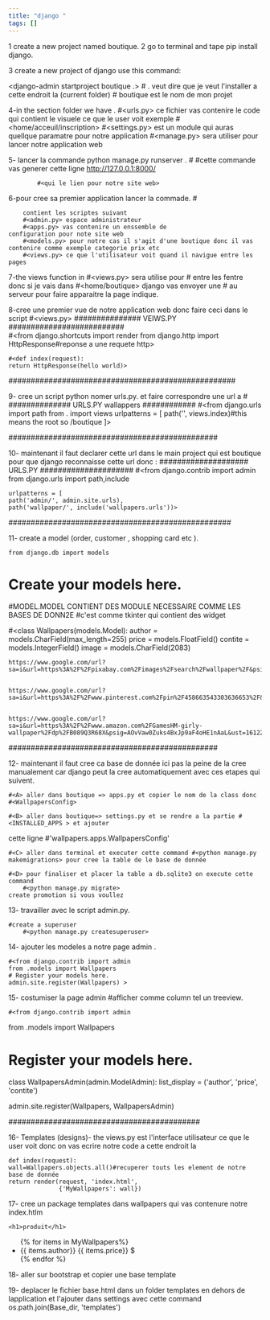 ```yaml
---
title: "django "
tags: []
---
```


1 create a new project named boutique.
2 go to terminal and tape pip install django.

3 create a new project of django use this command:

 <django-admin startproject boutique .>
    # . veut dire que je veut l'installer a cette     endroit la (current folder)
    # boutique est le nom de mon projet
    
4-in the section folder we have .
        #<urls.py> ce fichier vas contenire le code qui contient le visuele ce que le user voit
            exemple #<home/acceuil/inscription>
        #<settings.py> est un module qui auras quellque paramatre pour notre application
        #<manage.py> sera utiliser pour lancer notre application web

5- lancer la commande python manage.py runserver .
        #<cette commande permet de lancer le serveur                    web equivalant a appache tomcat >
    #cette commande vas generer cette ligne 
             http://127.0.0.1:8000/

            #<qui le lien pour notre site web> 

6-pour cree sa premier application lancer la commade.
        #<python manage.py startapp wallpapers>

        contient les scriptes suivant 
        #<admin.py> espace administrateur
        #<apps.py> vas contenire un enssemble de 
    configuration pour note site web
        #<models.py> pour notre cas il s'agit d'une boutique donc il vas contenire comme exemple categorie prix etc
        #<views.py> ce que l'utilisateur voit quand il navigue entre les pages
        
    
7-the views function in #<views.py> sera utilise pour #<naviguer> entre les fentre donc si je vais dans  #<home/boutique> django vas envoyer une #<https request> au serveur pour faire apparaitre la page indique.

8-cree une premier vue de notre application web 
    donc faire ceci dans le script #<views.py>
############### VEIWS.PY ##########################    
    #<from django.shortcuts import render
from django.http import HttpResponse#reponse a une requete http>

    #<def index(request):
    return HttpResponse(hello world)>
    
###################################################
    
9- cree un script python nomer urls.py.
    et faire correspondre une url a #<def index>
############## URLS.PY wallappers ############
    #<from django.urls import path
from . import views
urlpatterns = [
           path('', views.index)#this means the root so /boutique
  ]>
    
###############################################
    
10- maintenant il faut declarer cette url dans le main project qui est boutique pour que django reconnaisse cette url donc :
#################### URLS.PY #####################
    #<from django.contrib import admin
    from django.urls import path,include
           
    urlpatterns = [
    path('admin/', admin.site.urls),
    path('wallpaper/', include('wallpapers.urls'))>

##################################################

11- create a model (order, customer , shopping card etc ).
    
    
    from django.db import models

# Create your models here.
#MODEL.MODEL CONTIENT DES MODULE NECESSAIRE COMME LES BASES DE DONN2E
#c'est comme tkinter qui contient des widget

#<class Wallpapers(models.Model):
    author = models.CharField(max_length=255)
    price = models.FloatField()
    contite = models.IntegerField()
    image = models.CharField(2083)
>
    
    
    https://www.google.com/url?sa=i&url=https%3A%2F%2Fpixabay.com%2Fimages%2Fsearch%2Fwallpaper%2F&psig=AOvVaw0Zuks4BxJp9aF4oHE1nAaL&ust=1612266051986000&source=images&cd=vfe&ved=0CAIQjRxqFwoTCKCv4cLNyO4CFQAAAAAdAAAAABAS
    
    
    https://www.google.com/url?sa=i&url=https%3A%2F%2Fwww.pinterest.com%2Fpin%2F458663543303636653%2F&psig=AOvVaw0Zuks4BxJp9aF4oHE1nAaL&ust=1612266051986000&source=images&cd=vfe&ved=0CAIQjRxqFwoTCKCv4cLNyO4CFQAAAAAdAAAAABAY
    
    
    https://www.google.com/url?sa=i&url=https%3A%2F%2Fwww.amazon.com%2FGamesHM-girly-wallpaper%2Fdp%2FB089Q3R68X&psig=AOvVaw0Zuks4BxJp9aF4oHE1nAaL&ust=1612266051986000&source=images&cd=vfe&ved=0CAIQjRxqFwoTCKCv4cLNyO4CFQAAAAAdAAAAABAf

###############################################

12-  maintenant il faut cree ca base de donnée
    ici pas la peine de la cree manualement car django peut la cree automatiquement avec ces etapes qui suivent.
    
    #<A> aller dans boutique => apps.py et copier le nom de la class donc #<WallpapersConfig>
    
    #<B> aller dans boutique=> settings.py et se rendre a la partie #<INSTALLED_APPS > et ajouter
cette ligne 
    #'wallpapers.apps.WallpapersConfig' 
    
    #<C> aller dans terminal et executer cette command #<python manage.py makemigrations> pour cree la table de le base de donnée
    
    #<D> pour finaliser et placer la table a db.sqlite3 on execute cette command 
        #<python manage.py migrate>
    create promotion si vous voullez


13- travailler avec le script admin.py.
    
    #create a superuser
        #<python manage.py createsuperuser>

14- ajouter les modeles a notre page admin .
    
    #<from django.contrib import admin
    from .models import Wallpapers
    # Register your models here.
    admin.site.register(Wallpapers) >

15- costumiser la page admin
    #afficher comme column tel un treeview.
    
    #<from django.contrib import admin
from .models import Wallpapers

# Register your models here.

class WallpapersAdmin(admin.ModelAdmin):
    list_display = ('author', 'price', 'contite')


admin.site.register(Wallpapers, WallpapersAdmin)
>

###########################################


16- Templates (designs)- the views.py est l'interface utilisateur ce que le user voit
    donc on vas ecrire notre code a cette endroit
    la
    
    def index(request):
    wall=Wallpapers.objects.all()#recuperer touts les element de notre base de donnée
    return render(request, 'index.html',
                  {'MyWallpapers': wall})

17- cree un package templates dans wallpapers
    qui vas contenure notre index.htlm
    
    <h1>produit</h1>

<ul>
    {% for items in MyWallpapers%}
        <li>{{ items.author}} {{ items.price}} $</li>
    {% endfor %}

</ul>
    

18- aller sur bootstrap et copier une base template
    
19- deplacer le fichier base.html dans un folder templates en dehors de lapplication 
    et l'ajouter dans settings avec cette command
    os.path.join(Base_dir, 'templates')
